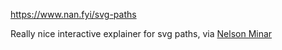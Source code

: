 https://www.nan.fyi/svg-paths

Really nice interactive explainer for svg paths, via [Nelson Minar](https://www.somebits.com/linkblog/)